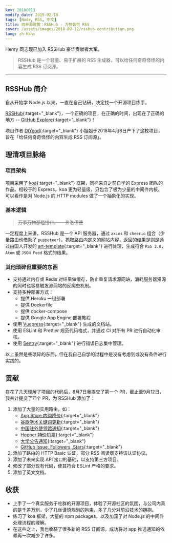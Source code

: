 ```yaml
---
key: 20180913
modify_date: 2019-02-18
tags: [Node, RSS, 中文]
title: 向开源致敬：RSSHub - 万物皆可 RSS
cover: /assets/images/2018-09-12/rsshub-contribution.png
lang: zh-Hans
---
```


Henry 同志现已加入 RSSHub 豪华贡献者大军。

> RSSHub 是一个轻量、易于扩展的 RSS 生成器，可以给任何奇奇怪怪的内容生成 RSS 订阅源。

<!--more-->

---

## RSSHub 简介

自从开始学 Node.js 以来，一直在自己钻研，决定找一个开源项目练手。

[RSSHub](https://github.com/DIYgod/RSSHub){:target="_blank"}，一个正确的项目，在正确的时间，出现在了正确的地方 -- [GitHub Explore](https://github.com/explore){:target="_blank"}！

项目作者 [DIYgod](https://github.com/DIYgod){:target="_blank"} 小姐姐于2018年4月8日产下了这枚项目，旨在「给任何奇奇怪怪的内容生成 RSS 订阅源」。

## 理清项目脉络

### 项目架构

项目采用了 [koa](https://koajs.com/){:target="_blank"} 框架，同样来自之前自学的 Express 团队的作品。相较于的 Express，koa 更为轻量级，只包含了极为少量的中间件内核，可以看作是对 Node.js 的 HTTP modules 做了一个抽象化的实现。

### 基本逻辑

> ~~万事万物都是接口。 -- 弗洛伊德~~

一定程度上来讲，RSSHub 是一个 API 服务器，通过 `axios` 和 `cheerio` 组合（少量路由也借助了 `puppeteer`），抓取路由内定义的网站内容，返回的结果是则是通过由国人开发的 [art-template](https://aui.github.io/art-template/){:target="_blank"} 进行处理，生成符合 `RSS 2.0`，`Atom` 或 `JSON Feed` 格式的结果。

### 其他琐碎但重要的东西

- 支持通过内存或 Redis 对结果做缓存，防止重复请求源网站，消耗服务器资源的同时也容易触发源网站的反爬虫机制。
- 支持多种部署方式：
  - 提供 Heroku 一键部署
  - 提供 Dockerfile
  - 提供 docker-compose
  - 提供 Google App Engine 部署教程
- 使用 [Vuepress](https://vuepress.vuejs.org/){:target="_blank"} 生成的文档站。
- 使用 ESLint 和 Prettier 规范代码格式，并通过 CI 对所有 PR 进行自动化审核。
- 使用 [Sentry](https://sentry.io/){:target="_blank"} 进行错误日志集中管理。

以上虽然是些琐碎的东西，但在我自己自学的过程中是没有考虑到或没有条件进行实践的。

## 贡献

在花了几天理解了项目的代码后，8月7日我提交了第一个 PR，截止至9月12日，我共计提交了71个 PR，为 RSSHub 添加了：

1. 添加了大量的实用路由，如：
    - [App Store 内购降价](https://docs.rsshub.app/#app-store-mac-app-store){:target="_blank"}
    - [谷歌学术关键词更新](https://docs.rsshub.app/#%E8%B0%B7%E6%AD%8C%E5%AD%A6%E6%9C%AF%E5%85%B3%E9%94%AE%E8%AF%8D%E6%9B%B4%E6%96%B0){:target="_blank"}
    - [中国驻外使领馆通知](https://docs.rsshub.app/#%E4%B8%AD%E5%9B%BD%E9%A9%BB%E5%A4%96%E4%BD%BF%E9%A2%86%E9%A6%86%E9%80%9A%E7%9F%A5){:target="_blank"}
    - [Hopper 特价机票](https://docs.rsshub.app/#hopper-flight-deals){:target="_blank"}
    - [大学公告通知](https://docs.rsshub.app/#%E5%A4%A7%E5%AD%A6%E9%80%9A%E7%9F%A5){:target="_blank"}
    - [GitHub Issue, Followers, Stars](https://docs.rsshub.app/#%E4%BB%93%E5%BA%93-issue){:target="_blank"}
1. 添加了路由的 HTTP Basic 认证，部分 RSS 阅读器支持该认证协议。
1. 添加了未来实现 API 接口的基础，以支持第三方项目。
1. 修改了部分现有代码，使其符合 ESLint 严格的要求。
1. 添加了英文文档。

## 收获

- 上手了一个真实服务于社群的开源项目，体验了开源社区的氛围，与公司内真的是千差万别，少了几丝谨慎规划的拘束，多了几分对前沿技术的拥抱。
- 练习了 koa 框架，大量的 npm packages，以及加深了对 Node.js 的中间件处理流程的理解。
- 在这些之上，我也收获了很多新的 RSS 订阅源，成功将对 app 推送通知的依赖再一次减少了许多。
